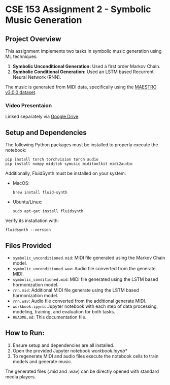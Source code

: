 # CSE 153 Assignment 2 - Symbolic Music Generation

## Project Overview
This assignment implements two tasks in symbolic music generation using ML techniques: <br>
1. **Symbolic Unconditional Generation:** 
   Used a first order Markov Chain.
2. **Symbolic Conditional Generation:**
   Used an LSTM based Recurrent Neural Network (RNN).
   
The music is generated from MIDI data, specifically using the [MAESTRO v3.0.0 dataset](https://magenta.tensorflow.org/datasets/maestro).

### Video Presentaion
Linked separately via [Google Drive]().

## Setup and Dependencies
The following Python packages must be installed to properly execute the notebook:
```
pip install torch torchvision torch audio
pip install numpy miditok symusic miditoolkit midi2audio
```
Additionally, FluidSynth must be installed on your system:
- MacOS:
  ```
  brew install fluid-synth
  ```
- Ubuntu/Linux:
  ```
  sudo apt-get install fluidsynth
  ```
Verify its installation with:
```
fluidsynth --version
```

## Files Provided
- `symbolic_unconditioned.mid`: MIDI file generated using the Markov Chain model.
- `symbolic_unconditioned.wav`: Audio file converted from the generate MIDI.
- `symbolic_conditioned.mid`: MIDI file generated using the LSTM based hormonization model.
- `rnn.mid`: Additional MIDI file generate using the LSTM based harmonization model.
- `rnn.wav`: Audio file converted from the additional generate MIDI.
- `workbook.ipynb`: Jupyter notebook with each step of data processing, modeling, training, and evaluation for both tasks.
- `README.md`: This documentation file.

## How to Run:
1. Ensure setup and dependencies are all installed.
2. Open the provided Jupyter notebook *workbook.ipynb**
3. To regenerate MIDI and audio files execute the notebook cells to train models and generate music.

The generated files (.mid and .wav) can be directly opened with standard media players.

